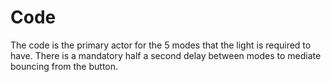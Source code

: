 # Code
The code is the primary actor for the 5 modes that the light is required to have. There is a mandatory half a second delay between modes to mediate bouncing from the button.